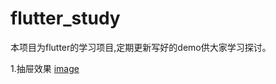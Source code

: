 # flutter_study

本项目为flutter的学习项目,定期更新写好的demo供大家学习探讨。

1.抽屉效果
 [image](http://cunchu.youhuiniu.cn/chouti.gif)
